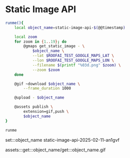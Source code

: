 # Static Image API

```bash
runme(){
    local object_name=static-image-api-$(@@timestamp)

    local zoom
    for zoom in {1..19}; do
        @gmaps get_static_image - \
            $object_name \
            --lat $ROOFAI_TEST_GOOGLE_MAPS_LAT \
            --lon $ROOFAI_TEST_GOOGLE_MAPS_LON \
            --filename $(printf "%03d.png" $zoom) \
            --zoom $zoom
    done

    @gif ~download $object_name \
        --frame_duration 1000

    @upload - $object_name

    @assets publish \
        extension=gif,push \
	    $object_name
}

runme
```

set:::object_name static-image-api-2025-02-11-an1gvf

assets:::get:::object_name/get:::object_name.gif